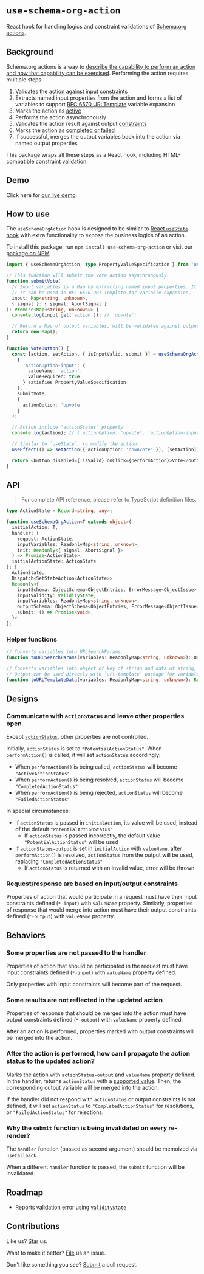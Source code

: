 # `use-schema-org-action`

React hook for handling logics and constraint validations of [Schema.org actions](https://schema.org/docs/actions.html).

## Background

Schema.org actions is a way to [describe the capability to perform an action and how that capability can be exercised](https://schema.org/docs/actions.html). Performing the action requires multiple steps:

1. Validates the action against input [constraints](https://schema.org/docs/actions.html#part-4)
1. Extracts named input properties from the action and forms a list of variables to support [RFC 6570 URI Template](https://www.rfc-editor.org/rfc/rfc6570) variable expansion
1. Marks the action as [active](https://schema.org/docs/actions.html#part-1)
1. Performs the action asynchronously
1. Validates the action result against output [constraints](https://schema.org/docs/actions.html#part-4)
1. Marks the action as [completed or failed](https://schema.org/docs/actions.html#part-1)
1. If successful, merges the output variables back into the action via named output properties

This package wraps all these steps as a React hook, including HTML-compatible constraint validation.

## Demo

Click here for [our live demo](https://compulim.github.io/use-schema-org-action/).

## How to use

The `useSchemaOrgAction` hook is designed to be similar to [React `useState` hook](https://react.dev/reference/react/useState) with extra functionality to expose the business logics of an action.

To install this package, run `npm install use-schema-org-action` or visit our [package on NPM](https://npmjs.com/package/use-schema-org-action).

```ts
import { useSchemaOrgAction, type PropertyValueSpecification } from 'use-schema-org-action';

// This function will submit the vote action asynchronously.
function submitVote(
  // Input variables is a Map by extracting named input properties. It is validated against input constraints.
  // It can be used in RFC 6570 URI Template for variable expansion.
  input: Map<string, unknown>,
  { signal }: { signal: AbortSignal }
): Promise<Map<string, unknown>> {
  console.log(input.get('action')); // 'upvote';

  // Return a Map of output variables, will be validated against output constraints before merging into the action.
  return new Map();
}

function VoteButton() {
  const [action, setAction, { isInputValid, submit }] = useSchemaOrgAction(
    {
      'actionOption-input': {
        valueName: 'action',
        valueRequired: true
      } satisfies PropertyValueSpecification
    },
    submitVote,
    {
      actionOption: 'upvote'
    }
  );

  // Action include "actionStatus" property.
  console.log(action); // { actionOption: 'upvote', 'actionOption-input': { valueName: 'action' }, actionStatus: 'PotentialActionStatus' }

  // Similar to `useState`, to modify the action.
  useEffect(() => setAction({ actionOption: 'downvote' }), [setAction]);

  return <button disabled={!isValid} onClick={performAction}>Vote</button>;
}
```

## API

> For complete API reference, please refer to TypeScript definition files.

```ts
type ActionState = Record<string, any>;

function useSchemaOrgAction<T extends object>(
  initialAction: T,
  handler: (
    request: ActionState,
    inputVariables: ReadonlyMap<string, unknown>,
    init: Readonly<{ signal: AbortSignal }>
  ) => Promise<ActionState>,
  initialActionState: ActionState
): [
  ActionState,
  Dispatch<SetStateAction<ActionState>>
  Readonly<{
    inputSchema: ObjectSchema<ObjectEntries, ErrorMessage<ObjectIssue> | undefined>,
    inputValidity: ValidityState;
    inputVariables: ReadonlyMap<string, unknown>;
    outputSchema: ObjectSchema<ObjectEntries, ErrorMessage<ObjectIssue> | undefined>,
    submit: () => Promise<void>;
  }>
];
```

### Helper functions

```ts
// Converts variables into URLSearchParams.
function toURLSearchParams(variables: ReadonlyMap<string, unknown>): URLSearchParams;

// Converts variables into object of key of string and data of string, and allow multiple values.
// Output can be used directly with `url-template` package for variable expansion.
function toURLTemplateData(variables: ReadonlyMap<string, unknown>): Record<string, string[]>;
```

## Designs

### Communicate with `actionStatus` and leave other properties open

Except [`actionStatus`](https://schema.org/actionStatus), other properties are not controlled.

Initially, `actionStatus` is set to `"PotentialActionStatus"`. When `performAction()` is called, it will set `actionStatus` accordingly:

- When `performAction()` is being called, `actionStatus` will become `"ActiveActionStatus"`
- When `performAction()` is being resolved, `actionStatus` will become `"CompletedActionStatus"`
- When `performAction()` is being rejected, `actionStatus` will become `"FailedActionStatus"`

In special circumstances:

- If `actionStatus` is passed in `initialAction`, its value will be used, instead of the default `"PotentialActionStatus"`
  - If `actionStatus` is passed incorrectly, the default value `"PotentialActionStatus"` will be used
- If `actionStatus-output` is set in `initialAction` with `valueName`, after `performAction()` is resolved, `actionStatus` from the output will be used, replacing `"CompletedActionStatus"`
  - If `actionStatus` is returned with an invalid value, error will be thrown

### Request/response are based on input/output constraints

Properties of action that would participate in a request must have their input constraints defined (`*-input`) with `valueName` property. Similarly, properties of response that would merge into action must have their output constraints defined (`*-output`) with `valueName` property.

## Behaviors

### Some properties are not passed to the handler

Properties of action that should be participated in the request must have input constraints defined (`*-input`) with `valueName` property defined.

Only properties with input constraints will become part of the request.

### Some results are not reflected in the updated action

Properties of response that should be merged into the action must have output constraints defined (`*-output`) with `valueName` property defined.

After an action is performed, properties marked with output constraints will be merged into the action.

### After the action is performed, how can I propagate the action status to the updated action?

Marks the action with `actionStatus-output` and `valueName` property defined. In the handler, returns `actionStatus` with a [supported value](https://schema.org/ActionStatusType). Then, the corresponding output variable will be merged into the action.

If the handler did not respond with `actionStatus` or output constraints is not defined, it will set `actionStatus` to `"CompletedActionStatus"` for resolutions, or `"FailedActionStatus"` for rejections.

### Why the `submit` function is being invalidated on every re-render?

The `handler` function (passed as second argument) should be memoized via `useCallback`.

When a different `handler` function is passed, the `submit` function will be invalidated.

## Roadmap

- Reports validation error using [`ValidityState`](https://developer.mozilla.org/en-US/docs/Web/API/ValidityState)

## Contributions

Like us? [Star](https://github.com/compulim/use-schema-org-action/stargazers) us.

Want to make it better? [File](https://github.com/compulim/use-schema-org-action/issues) us an issue.

Don't like something you see? [Submit](https://github.com/compulim/use-schema-org-action/pulls) a pull request.
